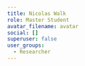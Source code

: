 ```yaml
---
title: Nicolas Walk
role: Master Student
avatar_filename: avatar
social: []
superuser: false
user_groups:
  - Researcher
---
```

